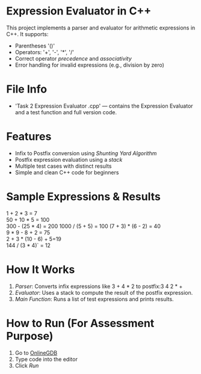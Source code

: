 # Expression Evaluator in C++

This project implements a parser and evaluator for arithmetic expressions in C++. It supports:
- Parentheses '()'
- Operators: '+', '-', '*', '/'
- Correct operator *precedence* and *associativity*
- Error handling for invalid expressions (e.g., division by zero)

#  File Info
- 'Task 2 Expression Evaluator .cpp' — contains the Expression Evaluator and a test function and full version code.

# Features

- Infix to Postfix conversion using *Shunting Yard Algorithm*  
- Postfix expression evaluation using a *stack*  
- Multiple test cases with distinct results  
- Simple and clean C++ code for beginners


# Sample Expressions & Results

 1 + 2 * 3  = 7    
50 + 10 * 5 =  100  
300 - (25 * 4) =  200 
1000 / (5 + 5) =  100
(7 + 3) * (6 - 2) = 40   
9 * 9 - 8 + 2 = 75  
2 + 3 * (10 - 6) + 5=19   
144 / (3 * 4)` =  12   
# How It Works

1. *Parser*: Converts infix expressions like 3 + 4 * 2 to postfix:3 4 2 * +
2. *Evaluator*: Uses a stack to compute the result of the postfix expression.
3. *Main Function*: Runs a list of test expressions and prints results.

# How to Run (For Assessment Purpose)

1. Go to [OnlineGDB](https://www.onlinegdb.com/online_c++_compiler)
2. Type code into the editor
3. Click *Run*
